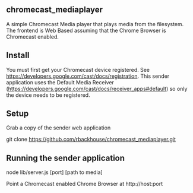 ## chromecast_mediaplayer

A simple Chromecast Media player that plays media from the filesystem. The frontend is Web Based assuming that the Chrome Browser is Chromecast enabled.

## Install

You must first get your Chromecast device registered. See https://developers.google.com/cast/docs/registration.
This sender application uses the Default Media Receiver (https://developers.google.com/cast/docs/receiver_apps#default) so only 
the device needs to be registered.

## Setup

Grab a copy of the sender web application

git clone https://github.com/rbackhouse/chromecast_mediaplayer.git

## Running the sender application

node lib/server.js [port] [path to media]

Point a Chromecast enabled Chrome Browser at http://host:port